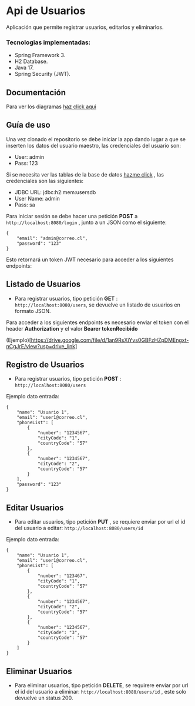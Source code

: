 # Api de Usuarios

Aplicación que permite registrar usuarios, editarlos y eliminarlos.

### Tecnologias implementadas:
- Spring Framework 3.
- H2 Database.
- Java 17.
- Spring Security (JWT).

## Documentación

Para ver los diagramas [haz click aqui](https://drive.google.com/drive/folders/1VgjkeIwZupgsehhBHyFuk-TEteReP0DR?usp=sharing)

## Guía de uso

Una vez clonado el repositorio se debe iniciar la app dando lugar a que se inserten los datos del usuario maestro, las credenciales del usuario son:

- User: admin
- Pass: 123

Si se necesita ver las tablas de la base de datos [hazme click](http://localhost:8080/h2-console) , las credenciales son las siguientes:

- JDBC URL: jdbc:h2:mem:usersdb
- User Name: admin
- Pass: sa

Para iniciar sesión se debe hacer una petición **POST** a ``` http://localhost:8080/login ``` , junto a un JSON como el siguiente: 

```
{
    "email": "admin@correo.cl",
    "password": "123"
}
```

Esto retornará un token JWT necesario para acceder a los siguientes endpoints:

## Listado de Usuarios

- Para registrar usuarios, tipo petición **GET** : ``` http://localhost:8080/users ```, se devuelve un listado de usuarios en formato JSON.

Para acceder a los siguientes endpoints es necesario enviar el token con el header **Authorization** y el valor **Bearer tokenRecibido**

(Ejemplo)[https://drive.google.com/file/d/1an9RsXiYvs0GBFzHZpDMEngxt-nCgJrE/view?usp=drive_link]

## Registro de Usuarios

- Para registrar usuarios, tipo petición **POST** : ``` http://localhost:8080/users ```

Ejemplo dato entrada:

```
{
    "name": "Usuario 1",
    "email": "user1@correo.cl",
    "phoneList": [
        {
            "number": "1234567",
            "cityCode": "1",
            "countryCode": "57"
        },
        {
            "number": "1234567",
            "cityCode": "2",
            "countryCode": "57"
        }
    ],
    "password": "123"
}
```

## Editar Usuarios

- Para editar usuarios, tipo petición **PUT** , se requiere enviar por url el id del usuario a editar: ``` http://localhost:8080/users/id ```

Ejemplo dato entrada:

```
{
    "name": "Usuario 1",
    "email": "user1@correo.cl",
    "phoneList": [
        {
            "number": "123467",
            "cityCode": "1",
            "countryCode": "57"
        },
        {
            "number": "1234567",
            "cityCode": "2",
            "countryCode": "57"
        },
        {
            "number": "1234567",
            "cityCode": "3",
            "countryCode": "57"
        }
    ]
}
```

## Eliminar Usuarios
- Para eliminar usuarios, tipo petición **DELETE**, se requirere enviar por url el id del usuario a eliminar: ``` http://localhost:8080/users/id ``` , este solo devuelve un status 200.
